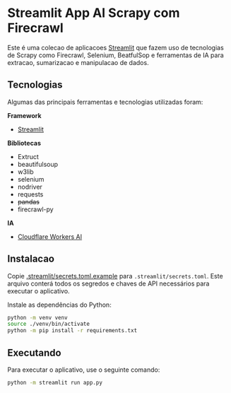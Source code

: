 # Streamlit App AI Scrapy com Firecrawl

Este é uma colecao de aplicacoes [Streamlit](https://streamlit.io) que fazem uso de tecnologias de Scrapy como Firecrawl, Selenium, BeatfulSop e ferramentas de IA para extracao, sumarizacao e manipulacao de dados.

## Tecnologias

Algumas das principais ferramentas e tecnologias utilizadas foram:

**Framework**

* [Streamlit](https://streamlit.io)

**Bibliotecas**

* Extruct
* beautifulsoup
* w3lib
* selenium
* nodriver
* requests
* ~~pandas~~
* firecrawl-py

**IA**

* [Cloudflare Workers AI](https://developers.cloudflare.com/workers-ai/)


## Instalacao

Copie [.streamlit/secrets.toml.example](./.streamlit/secrets.toml.example) para `.streamlit/secrets.toml`. Este arquivo conterá todos os segredos e chaves de API necessários para executar o aplicativo.

Instale as dependências do Python:

```bash
python -m venv venv
source ./venv/bin/activate
python -m pip install -r requirements.txt
```

## Executando

Para executar o aplicativo, use o seguinte comando:

```bash
python -m streamlit run app.py
```